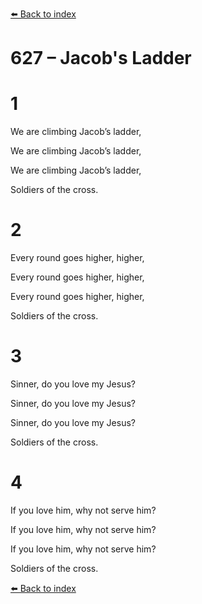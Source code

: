 [⬅️ Back to index](../README.md)

# 627 – Jacob's Ladder





# 1

We are climbing Jacob’s ladder,

We are climbing Jacob’s ladder,

We are climbing Jacob’s ladder,

Soldiers of the cross.



# 2

Every round goes higher, higher,

Every round goes higher, higher,

Every round goes higher, higher,

Soldiers of the cross.



# 3

Sinner, do you love my Jesus?

Sinner, do you love my Jesus?

Sinner, do you love my Jesus?

Soldiers of the cross.



# 4

If you love him, why not serve him?

If you love him, why not serve him?

If you love him, why not serve him?

Soldiers of the cross.

[⬅️ Back to index](../README.md)
